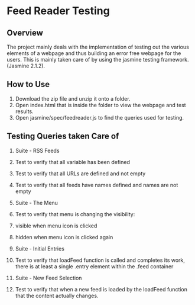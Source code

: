# Feed Reader Testing #

## Overview ##

The project mainly deals with the implementation of testing out the various
elements of a webpage and thus building an error free webpage for the users.
This is mainly taken care of by using the jasmine testing framework.(Jasmine 2.1.2).

## How to Use ##

1. Download the zip file and unzip it onto a folder.
2. Open index.html that is inside the folder to view the webpage and test results.
3. Open jasmine/spec/feedreader.js to find the queries used for testing.

## Testing Queries taken Care of ##

1. Suite - RSS Feeds
  1. Test to verify that all variable has been defined
  2. Test to verify that all URLs are defined and not empty
  3. Test to verify that all feeds have names defined and names are not empty

2. Suite - The Menu
  1. Test to verify that menu is changing the visibility:
  2. visible when menu icon is clicked
  3. hidden when menu icon is clicked again

3. Suite - Initial Entries
  1. Test to verify that loadFeed function is called and completes its work,
     there is at least a single .entry element within the .feed container

4. Suite - New Feed Selection
  1. Test to verify that when a new feed is loaded by the loadFeed function
     that the content actually changes.

